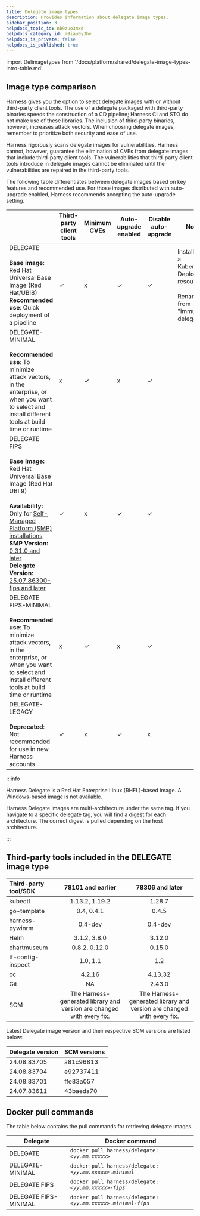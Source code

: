 ```yaml
---
title: Delegate image types
description: Provides information about delegate image types.
sidebar_position: 3
helpdocs_topic_id: nb9zuo3mxd
helpdocs_category_id: m9iau0y3hv
helpdocs_is_private: false
helpdocs_is_published: true
---
```


import Delimagetypes from '/docs/platform/shared/delegate-image-types-intro-table.md'

<Delimagetypes />

## Image type comparison

Harness gives you the option to select delegate images with or without third-party client tools. The use of a delegate packaged with third-party binaries speeds the construction of a CD pipeline; Harness CI and STO do not make use of these libraries. The inclusion of third-party binaries, however, increases attack vectors. When choosing delegate images, remember to prioritize both security and ease of use.

Harness rigorously scans delegate images for vulnerabilities. Harness cannot, however, guarantee the elimination of CVEs from delegate images that include third-party client tools. The vulnerabilities that third-party client tools introduce in delegate images cannot be eliminated until the vulnerabilities are repaired in the third-party tools.

The following table differentiates between delegate images based on key features and recommended use. For those images distributed with auto-upgrade enabled, Harness recommends accepting the auto-upgrade setting.

|                                                                                                                                                                                                                             | Third-party client tools | Minimum CVEs | Auto-upgrade enabled | Disable auto-upgrade | Notes                                                                                        |
|-----------------------------------------------------------------------------------------------------------------------------------------------------------------------------------------------------------------------------|--------------------------|------------|----------------------|----------------------|----------------------------------------------------------------------------------------------|
| DELEGATE <br /><br />**Base image**: Red Hat Universal Base Image (Red Hat/UBI8)<br />**Recommended use**: Quick deployment of a pipeline                                                                                   | &#x2713;                 | x          | &#x2713;             | &#x2713;             | Installed as a Kubernetes Deployment resource.<br /><br />Renamed from "immutable delegate." |
| DELEGATE-MINIMAL<br /><br />**Recommended use**: To minimize attack vectors, in the enterprise, or when you want to select and install different tools at build time or runtime                                             | x                        | &#x2713;     | x                    | &#x2713;             |                                                                                              |
| DELEGATE FIPS<br /><br /> **Base Image:** Red Hat Universal Base Image (Red Hat UBI 9)<br/><br /> **Availability:** Only for [Self-Managed Platform (SMP) installations](https://developer.harness.io/docs/self-managed-enterprise-edition/smp-fips-overview)<br/>**SMP Version:** [0.31.0 and later](https://developer.harness.io/release-notes/self-managed-enterprise-edition/#july-31-2025-version-0310)<br/>**Delegate Version:** [25.07.86300-fips and later](https://developer.harness.io/docs/release-notes/delegate#version-250786300-)| &#x2713;                 | x          | &#x2713;             | &#x2713;             |                                                                                              |
| DELEGATE FIPS-MINIMAL<br /><br />**Recommended use**: To minimize attack vectors, in the enterprise, or when you want to select and install different tools at build time or runtime                                        | x                        | &#x2713;     | x                    | &#x2713;             |                                                                                              |
| DELEGATE-LEGACY<br /><br />**Deprecated**: Not recommended for use in new Harness accounts                                                                                                                                  | &#x2713;                 | x          | &#x2713;             | x                    |                                                                                              |

:::info

Harness Delegate is a Red Hat Enterprise Linux (RHEL)-based image. A Windows-based image is not available.

Harness Delegate images are multi-architecture under the same tag. If you navigate to a specific delegate tag, you will find a digest for each architecture. The correct digest is pulled depending on the host architecture.

:::

## Third-party tools included in the DELEGATE image type

  | **Third-party tool/SDK** | **78101 and earlier** | **78306 and later** |
  | :-- | :-: | :-: |
  | kubectl | 1.13.2, 1.19.2 | 1.28.7 |
  | go-template | 0.4, 0.4.1 | 0.4.5 |
  | harness-pywinrm | 0.4-dev | 0.4-dev |
  | Helm | 3.1.2, 3.8.0 | 3.12.0 |
  | chartmuseum | 0.8.2, 0.12.0 | 0.15.0 |
  | tf-config-inspect | 1.0, 1.1 | 1.2 |
  | oc | 4.2.16 | 4.13.32 |
  | Git | NA | 2.43.0 |
  | SCM | The Harness-generated library and version are changed with every fix. | The Harness-generated library and version are changed with every fix. |

Latest Delegate image version and their respective SCM versions are listed below:

| Delegate version | SCM versions |
| --- | --- |
| 24.08.83705 | a81c96813 |
| 24.08.83704 | e92737411 |
| 24.08.83701 | ffe83a057 |
| 24.07.83611 | 43baeda70 |

## Docker pull commands

The table below contains the pull commands for retrieving delegate images.

| Delegate              | Docker command                                                 |
|-----------------------|----------------------------------------------------------------|
| DELEGATE              | `docker pull harness/delegate:` *`<yy.mm.xxxxx>`*              |
| DELEGATE-MINIMAL      | `docker pull harness/delegate:` *`<yy.mm.xxxxx>.minimal`*      |
| DELEGATE FIPS         | `docker pull harness/delegate:` *`<yy.mm.xxxxx>-fips`*         |
| DELEGATE FIPS-MINIMAL | `docker pull harness/delegate:` *`<yy.mm.xxxxx>.minimal-fips`* |

